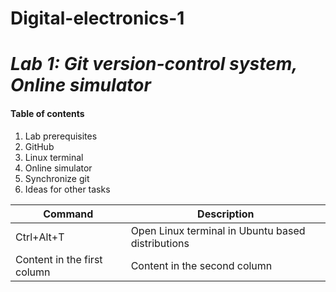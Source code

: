 # Digital-electronics-1

# *Lab 1: Git version-control system, Online simulator*

#### Table of contents

1. Lab prerequisites
2. GitHub
3. Linux terminal
4. Online simulator
5. Synchronize git
6. Ideas for other tasks

Command | Description 
------------ | -------------
Ctrl+Alt+T | Open Linux terminal in Ubuntu based distributions
Content in the first column | Content in the second column

